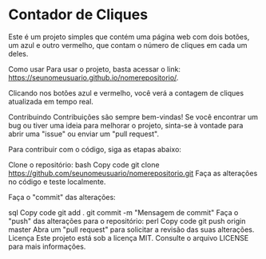 # Contador de Cliques
Este é um projeto simples que contém uma página web com dois botões, um azul e outro vermelho, que contam o número de cliques em cada um deles.

Como usar
Para usar o projeto, basta acessar o link: https://seunomeusuario.github.io/nomerepositorio/.

Clicando nos botões azul e vermelho, você verá a contagem de cliques atualizada em tempo real.

Contribuindo
Contribuições são sempre bem-vindas! Se você encontrar um bug ou tiver uma ideia para melhorar o projeto, sinta-se à vontade para abrir uma "issue" ou enviar um "pull request".

Para contribuir com o código, siga as etapas abaixo:

Clone o repositório:
bash
Copy code
git clone https://github.com/seunomeusuario/nomerepositorio.git
Faça as alterações no código e teste localmente.

Faça o "commit" das alterações:

sql
Copy code
git add .
git commit -m "Mensagem de commit"
Faça o "push" das alterações para o repositório:
perl
Copy code
git push origin master
Abra um "pull request" para solicitar a revisão das suas alterações.
Licença
Este projeto está sob a licença MIT. Consulte o arquivo LICENSE para mais informações.
